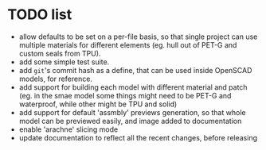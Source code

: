# TODO list

* allow defaults to be set on a per-file basis, so that single project can use multiple materials for different elements (eg. hull out of PET-G and custom seals from TPU).
* add some simple test suite.
* add `git`'s commit hash as a define, that can be used inside OpenSCAD models, for reference.
* add support for building each model with different material and patch (eg. in the smae model some things might need to be PET-G and waterproof, while other might be TPU and solid)
* add support for default 'assmbly' previews generation, so that whole model can be previewed easily, and image added to documentation
* enable 'arachne' slicing mode
* update documentation to reflect all the recent changes, before releasing
